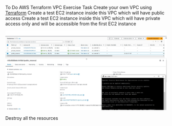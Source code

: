 To Do
AWS Terraform VPC Exercise
Task
Create your own VPC using [Terraform](https://github.com/Visemir/homework16/blob/main/main.tf)
Create a test EC2 instance inside this VPC which will have public access
Create a test EC2 instance inside this VPC which will have private access only and will be accessible from the first EC2 instance

![](https://github.com/Visemir/homework16/blob/main/awsinstance.jpg)

Destroy all the resources
